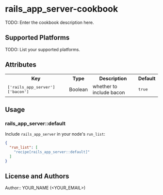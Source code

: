 # rails_app_server-cookbook

TODO: Enter the cookbook description here.

## Supported Platforms

TODO: List your supported platforms.

## Attributes

<table>
  <tr>
    <th>Key</th>
    <th>Type</th>
    <th>Description</th>
    <th>Default</th>
  </tr>
  <tr>
    <td><tt>['rails_app_server']['bacon']</tt></td>
    <td>Boolean</td>
    <td>whether to include bacon</td>
    <td><tt>true</tt></td>
  </tr>
</table>

## Usage

### rails_app_server::default

Include `rails_app_server` in your node's `run_list`:

```json
{
  "run_list": [
    "recipe[rails_app_server::default]"
  ]
}
```

## License and Authors

Author:: YOUR_NAME (<YOUR_EMAIL>)
